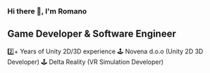 ### Hi there 👋, I'm Romano

## Game Developer & Software Engineer

2️⃣+ Years of Unity 2D/3D experience
🕹️ Novena d.o.o (Unity 2D 3D Developer)
🕹️ Delta Reality (VR Simulation Developer)
